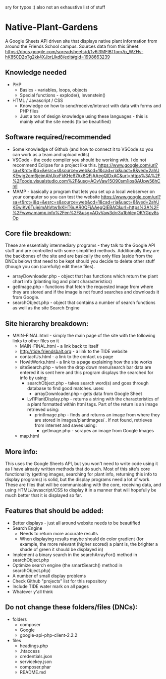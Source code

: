 sry for typos :) also not an exhaustive list of stuff
# Native-Plant-Gardens
A Google Sheets API driven site that displays native plant information from around the Friends School campus.
Sources data from this Sheet: https://docs.google.com/spreadsheets/d/1v6i3MFlBfTom7p_WZHs-hK850D2pTg2kk4XJbrLlkd8/edit#gid=1998663239
## Knowledge needed
  * PHP
    * Basics - variables, loops, objects
    * Special functions - explode(), levenstein()
  * HTML / Javascript / CSS
    * Knowledge on how to send/receive/interact with data with forms and PHP files
    * Just a ton of design knowledge using these languages - this is mainly what the site needs (to be beautified)
    
## Software required/recommended
  * Some knowledge of Github (and how to connect it to VSCode so you can work as a team and upload edits)
  * VSCode - the code compiler you should be working with. I do not recommend Eclipse for a project like this.
  https://www.google.com/url?sa=t&rct=j&q=&esrc=s&source=web&cd=1&cad=rja&uact=8&ved=2ahUKEwjg2om6jejmAhUkvFkKHe67Ax8QFjAAegQIDxAC&url=https%3A%2F%2Fcode.visualstudio.com%2F&usg=AOvVaw15O90sm1ios8AUpw56hCml
  * MAMP - basically a program that lets you set up a local webserver on your computer so you can test the website
  https://www.google.com/url?sa=t&rct=j&q=&esrc=s&source=web&cd=1&cad=rja&uact=8&ved=2ahUKEwiKv6TujejmAhVtw1kKHT6uAR0QFjAAegQIEBAC&url=https%3A%2F%2Fwww.mamp.info%2Fen%2F&usg=AOvVaw3drr3u1bhleqOKYGpy8sOp
  
## Core file breakdown:
  These are essentially intermediary programs - they talk to the Google API stuff and are controlled with some simplified methods. Additionally they are the backbones of the site and are basically the only files (aside from the DNCs below) that need to be kept should you decide to delete other stuff (though you can (carefully) edit these files).
  * arrayDownloader.php - object that has functions which return the plant chart info (planting log and plant characteristics)
  * getImage.php - functions that fetch the requested image from where they are stored and if the image is not found searches and downloads it from Google.
  * searchObject.php - object that contains a number of search functions as well as the site Search Engine
  
## Site hierarchy breakdown:
  * MAIN-FINAL.html - simply the main page of the site with the following links to other files on it
    * MAIN-FINAL.html - a link back to itself
    * http://tide.friendsbalt.org - a link to the TIDE website
    * contactUs.html - a link to the contact us page
    * HowItWorks.html - a link to a page explaining how the site works
    * siteSearch.php - when the drop down menu/search bar data are entered it is sent here and this program displays the searched for info by using:
      * searchObject.php - takes search word(s) and goes through database to find good matches. uses:
        * arrayDownloader.php - gets data from Google Sheet
      * Lvl1PlantDisplay.php - returns a string with the characteristics of a plant formatted within html tags. Part of the return is an image retrieved using:
        * printImage.php - finds and returns an image from where they are stored in images/plantImages/ . If not found, retrieves from internet and saves using:
          * getImage.php - scrapes an image from Google Images
     * map.html
  
## More info:
This uses the Google Sheets API, but you won't need to write code using it as I have already written methods that do such. Most of this site's core functionality (getting images, searching for plant info, returning this info to display programs) is solid, but the display programs need a lot of work. These are files that will be communicating with the core, receiving data, and using HTML/Javascript/CSS to display it in a manner that will hopefully be much better that it is displayed so far.

## Features that should be added:
  * Better displays - just all around website needs to be beautified
  * Search Engine 
    * Needs to return more accurate results
    * When displaying results maybe should do color gradient (for example, the more relevant (higher scored) a plant is, the brighter a shade of green it should be displayed in)
  * Implement a binary search in the searchArrayFor() method in searchObject.php
  * Optimize search engine (the smartSearch() method in searchObject.php)
  * A number of small display problems
  * Check Github "projects" list for this repository
  * Include TIDE water mark on all pages
  * Whatever y'all think
  
## Do not change these folders/files (DNCs):
 * folders
   * composer
   * Google
   * google-api-php-client-2.2.2
 * files
   * headings.php
   * .htaccess
   * credentials.json
   * servicekey.json
   * composer.phar
   * README.md
   
